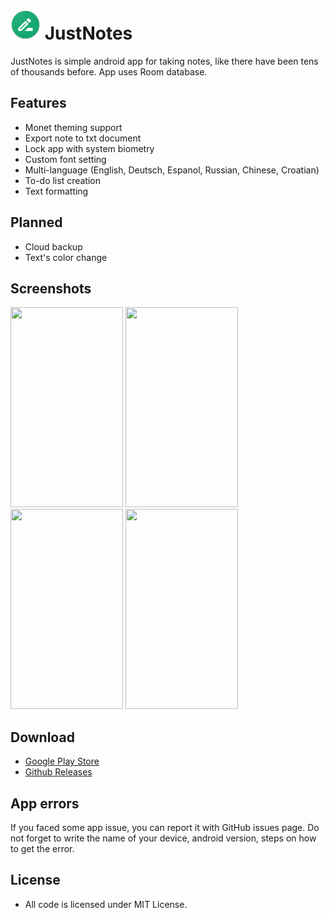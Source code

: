 # ![App logo](app/src/main/res/mipmap-mdpi/ic_launcher.png) JustNotes


JustNotes is simple android app for taking notes, like there have been tens of thousands before. App uses Room database.

## Features
 - Monet theming support
 - Export note to txt document
 - Lock app with system biometry
 - Custom font setting
 - Multi-language (English, Deutsch, Espanol, Russian, Chinese, Croatian)
 - To-do list creation
 - Text formatting

## Planned
 - Cloud backup
 - Text's color change

## Screenshots
<img src="https://github.com/jjewuz/JustNotes/assets/53698992/614337f7-5fdd-4c44-a60d-ef3f8cf6b157" width="180" height="320" />
<img src="https://github.com/jjewuz/JustNotes/assets/53698992/9925b2e3-e2b7-410b-8368-9498ee20c306" width="180" height="320" />
<img src="https://github.com/jjewuz/JustNotes/assets/53698992/b384527e-d492-435d-9448-aa2768e44945" width="180" height="320" />
<img src="https://github.com/jjewuz/JustNotes/assets/53698992/3eef03af-a0fb-4b6c-af95-608a68ce5b55" width="180" height="320" />

## Download
 - [Google Play Store](https://play.google.com/store/apps/details?id=com.jjewuz.justnotes)
 - [Github Releases](https://github.com/jjewuz/JustNotes/releases)

## App errors
If you faced some app issue, you can report it with GitHub issues page. Do not forget to write the name of your device, android version, steps on how to get the error.

## License
- All code is licensed under MIT License.
